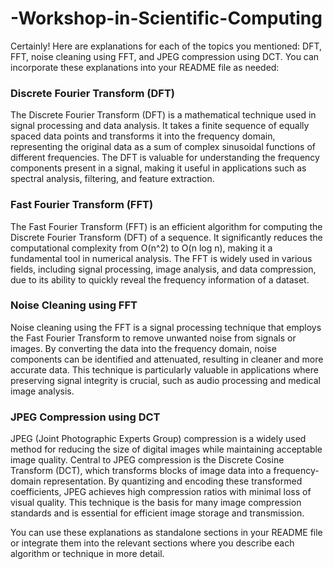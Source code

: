 # -Workshop-in-Scientific-Computing

Certainly! Here are explanations for each of the topics you mentioned: DFT, FFT, noise cleaning using FFT, and JPEG compression using DCT. You can incorporate these explanations into your README file as needed:

### Discrete Fourier Transform (DFT)
The Discrete Fourier Transform (DFT) is a mathematical technique used in signal processing and data analysis. It takes a finite sequence of equally spaced data points and transforms it into the frequency domain, representing the original data as a sum of complex sinusoidal functions of different frequencies. The DFT is valuable for understanding the frequency components present in a signal, making it useful in applications such as spectral analysis, filtering, and feature extraction.

### Fast Fourier Transform (FFT)
The Fast Fourier Transform (FFT) is an efficient algorithm for computing the Discrete Fourier Transform (DFT) of a sequence. It significantly reduces the computational complexity from O(n^2) to O(n log n), making it a fundamental tool in numerical analysis. The FFT is widely used in various fields, including signal processing, image analysis, and data compression, due to its ability to quickly reveal the frequency information of a dataset.

### Noise Cleaning using FFT
Noise cleaning using the FFT is a signal processing technique that employs the Fast Fourier Transform to remove unwanted noise from signals or images. By converting the data into the frequency domain, noise components can be identified and attenuated, resulting in cleaner and more accurate data. This technique is particularly valuable in applications where preserving signal integrity is crucial, such as audio processing and medical image analysis.

### JPEG Compression using DCT
JPEG (Joint Photographic Experts Group) compression is a widely used method for reducing the size of digital images while maintaining acceptable image quality. Central to JPEG compression is the Discrete Cosine Transform (DCT), which transforms blocks of image data into a frequency-domain representation. By quantizing and encoding these transformed coefficients, JPEG achieves high compression ratios with minimal loss of visual quality. This technique is the basis for many image compression standards and is essential for efficient image storage and transmission.

You can use these explanations as standalone sections in your README file or integrate them into the relevant sections where you describe each algorithm or technique in more detail.
